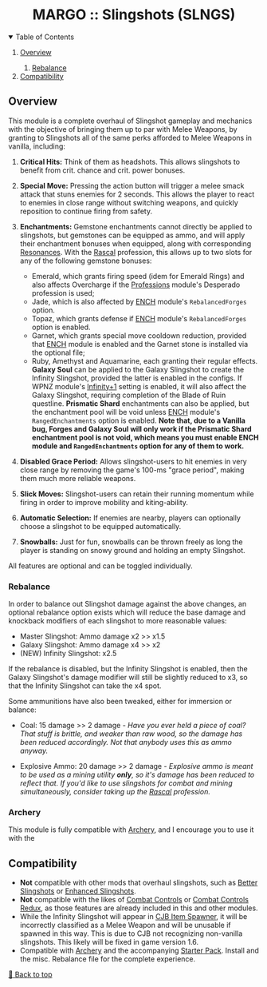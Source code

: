 ﻿<div align="center">

# MARGO :: Slingshots (SLNGS)

</div>

<!-- TABLE OF CONTENTS -->
<details open="open" align="left">
  <summary>Table of Contents</summary>
  <ol>
    <li><a href="#overview">Overview</a></li>
    <ol>
        <li><a href="#rebalance">Rebalance</a></li>
    </ol>
    <li><a href="#compatibility">Compatibility</a></li>
  </ol>
</details>

## Overview

This module is a complete overhaul of Slingshot gameplay and mechanics with the objective of bringing them up to par with Melee Weapons, by granting to Slingshots all of the same perks afforded to Melee Weapons in vanilla, including:

1. **Critical Hits:** Think of them as headshots. This allows slingshots to benefit from crit. chance and crit. power bonuses.
2. **Special Move:** Pressing the action button will trigger a melee smack attack that stuns enemies for 2 seconds. This allows the player to react to enemies in close range without switching weapons, and quickly reposition to continue firing from safety.
3. **Enchantments:** Gemstone enchantments cannot directly be applied to slingshots, but gemstones can be equipped as ammo, and will apply their enchantment bonuses when equipped, along with corresponding [Resonances](../Rings). With the [Rascal](../Professions) profession, this allows up to two slots for any of the following gemstone bonuses:
    - Emerald, which grants firing speed (idem for Emerald Rings) and also affects Overcharge if the [Professions](../Professions) module's Desperado profession is used;
    - Jade, which is also affected by [ENCH](../Enchantments) module's `RebalancedForges` option.
    - Topaz, which grants defense if [ENCH](../Enchantments) module's `RebalancedForges` option is enabled.
    - Garnet, which grants special move cooldown reduction, provided that [ENCH](../Enchantments) module is enabled and the Garnet stone is installed via the optional file;
    - Ruby, Amethyst and Aquamarine, each granting their regular effects.
    **Galaxy Soul** can be applied to the Galaxy Slingshot to create the Infinity Slingshot, provided the latter is enabled in the configs. If WPNZ module's [Infinity+1](../Weapons#infinity-plus-one) setting is enabled, it will also affect the Galaxy Slingshot, requiring completion of the Blade of Ruin questline. **Prismatic Shard** enchantments can also be applied, but the enchantment pool will be void unless [ENCH](../Enchantments#ranged-enchantments) module's `RangedEnchantments` option is enabled.
    **Note that, due to a Vanilla bug, Forges and Galaxy Soul will only work if the Prismatic Shard enchantment pool is not void, which means you must enable ENCH module and `RangedEnchantments` option for any of them to work.**

5. **Disabled Grace Period:** Allows slingshot-users to hit enemies in very close range by removing the game's 100-ms "grace period", making them much more reliable weapons.
6. **Slick Moves:** Slingshot-users can retain their running momentum while firing in order to improve mobility and kiting-ability.
7. **Automatic Selection:** If enemies are nearby, players can optionally choose a slingshot to be equipped automatically.
8. **Snowballs:** Just for fun, snowballs can be thrown freely as long the player is standing on snowy ground and holding an empty Slingshot.

All features are optional and can be toggled individually.

### Rebalance

In order to balance out Slingshot damage against the above changes, an optional rebalance option exists which will reduce the base damage and knockback modifiers of each slingshot to more reasonable values:
- Master Slingshot: Ammo damage x2 >> x1.5
- Galaxy Slingshot: Ammo damage x4 >> x2
- (NEW) Infinity Slingshot: x2.5

If the rebalance is disabled, but the Infinity Slingshot is enabled, then the Galaxy Slingshot's damage modifier will still be slightly reduced to x3, so that the Infinity Slingshot can take the x4 spot.

Some ammunitions have also been tweaked, either for immersion or balance:
- Coal: 15 damage >> 2 damage - *Have you ever held a piece of coal? That stuff is brittle, and weaker than raw wood, so the damage has been reduced accordingly. Not that anybody uses this as ammo anyway.*

- Explosive Ammo: 20 damage >> 2 damage ﻿- *Explosive ammo is meant to be used as a mining utility **only**, so it's damage has been reduced to reflect that. If you'd like to use slingshots for combat and mining simultaneously, consider taking up the [Rascal](../Professions) profession.*

### Archery

This module is fully compatible with [Archery](https://www.nexusmods.com/stardewvalley/mods/16767), and I encourage you to use it with the 

## Compatibility

- **Not** compatible with other mods that overhaul slingshots, such as [Better Slingshots][mod:better-slingshots] or [Enhanced Slingshots][mod:enhanced-slingshots].
- **Not** compatible with the likes of [Combat Controls][mod:combat-controls] or [Combat Controls Redux][mod:combat-controls-redux], as those features are already included in this and other modules.
- While the Infinity Slingshot will appear in [CJB Item Spawner][mod:cjb-spawner], it will be incorrectly classified as a Melee Weapon and will be unusable if spawned in this way. This is due to CJB not recognizing non-vanilla slingshots. This likely will be fixed in game version 1.6.
- Compatible with [Archery][mod:archery] and the accompanying [Starter Pack](https://www.nexusmods.com/stardewvalley/mods/16768). Install and the misc. Rebalance file for the complete experience.

<!-- MARKDOWN LINKS & IMAGES -->

[mod:cjb-spawner]: <https://www.nexusmods.com/stardewvalley/mods/93> "CJB Item Spawner"
[mod:better-slingshots]: <https://www.nexusmods.com/stardewvalley/mods/2067> "Better Slingshots"
[mod:enhanced-slingshots]: <https://www.nexusmods.com/stardewvalley/mods/12763> "Enhanced Slingshots"
[mod:combat-controls]: <https://www.nexusmods.com/stardewvalley/mods/2590> "Combat Controls - Fixed Mouse Click"
[mod:combat-controls-redux]: <https://www.nexusmods.com/stardewvalley/mods/10496> "Combat Controls Redux"
[mod:amf]: <https://www.nexusmods.com/stardewvalley/mods/7886> "Advanced Melee Framework"
[mod:sve]: <https://www.nexusmods.com/stardewvalley/mods/3753> "Stardew Valley Expanded"
[mod:archery]: <https://www.nexusmods.com/stardewvalley/mods/16767> "Archery"

[🔼 Back to top](#margo-slingshots-slngs)